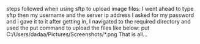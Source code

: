 steps followed when using sftp to upload image files:
I went ahead to type sftp then my username and the server ip address
I asked for my password and i gave it to it
after getting in, I navigated to the required directory and used the put command to upload the files like below:
put C:/Users/dadaa/Pictures/Screenshots/*.png
That is all...

